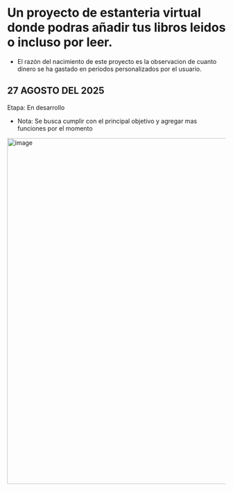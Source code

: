 # Un proyecto de estanteria virtual donde podras añadir tus libros leidos o incluso por leer.
- El razón del nacimiento de este proyecto es la observacion de cuanto dinero se ha gastado en periodos personalizados por el usuario.

## 27 AGOSTO DEL 2025
Etapa: En desarrollo
- Nota: Se busca cumplir con el principal objetivo y agregar mas funciones por el momento

<img width="1900" height="797" alt="image" src="https://github.com/user-attachments/assets/9be6fa64-05ac-4812-a133-86121627c8b1" />

